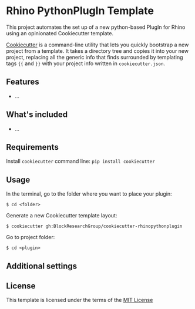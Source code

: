 # Rhino PythonPlugIn Template

This project automates the set up of a new python-based PlugIn for Rhino using an opinionated Cookiecutter template.

[Cookiecutter](https://cookiecutter.readthedocs.io/en/latest/readme.html#)
is a command-line utility that lets you quickly bootstrap a new project from a template.
It takes a directory tree and copies it into your new project,
replacing all the generic info that finds surrounded by templating tags `{{` and `}}` with your project info written in `cookiecutter.json`.

## Features

* ...

## What's included

* ...

## Requirements

Install `cookiecutter` command line: `pip install cookiecutter`

## Usage

In the terminal, go to the folder where you want to place your plugin:

```
$ cd <folder>
```

Generate a new Cookiecutter template layout:

```
$ cookiecutter gh:BlockResearchGroup/cookiecutter-rhinopythonplugin
```

Go to project folder:

```
$ cd <plugin>
```

## Additional settings

## License

This template is licensed under the terms of the [MIT License](/LICENSE)
